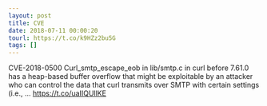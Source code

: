 ```yaml
---
layout: post
title: CVE
date: 2018-07-11 00:00:20
tourl: https://t.co/k9HZz2bu5G
tags: []
---
```

CVE-2018-0500 Curl_smtp_escape_eob in lib/smtp.c in curl before 7.61.0 has a heap-based buffer overflow that might be exploitable by an attacker who can control the data that curl transmits over SMTP with certain settings (i.e., ... https://t.co/uaIIQUllKE